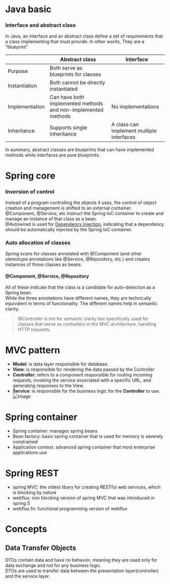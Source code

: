 # Java basic
### Interface and abstract class
In Java, an interface and an abstract class define a set of requirements that a class implementing that must provide. In other words, They are a "blueprint"<br>

||Abstract class|Interface|
|---|---|---|
|Purpose|Both serve as blueprints for classes||
|Instantiation|Both cannot be directly instantiated||
|Implementation|Can have both implemented methods and non-implemented methods|No implementations|
|Inheritance|Supports single inheritance|A class can implement multiple interfaces|

In summary, abstract classes are blueprints that can have implemented methods while interfaces are pure blueprints.

# Spring core
### Inversion of control
Instead of a program controlling the objects it uses, the control of object creation and management is shifted to an external container.<br>
@Component, @Service, etc instruct the Spring IoC container to create and manage an instance of that class as a bean.<br>
@Autowired is used for [Dependency injection](https://github.com/vacu9708/Fundamental-knowledge/tree/main/Development%20methodology/Object%20Oriented%20Programming), indicating that a dependency should be automatically injected by the Spring IoC container.<br>


### Auto allocation of classes
Spring scans for classes annotated with @Component (and other stereotype annotations like @Service, @Repository, etc.) and creates instances of those classes as beans.<br>
#### @Component, @Service, @Repository
All of these indicate that the class is a candidate for auto-detection as a Spring bean.<br>
While the three annotations have different names, they are technically equivalent in terms of functionality. The different names help in semantic clarity.<br>
>@Controller is not for semantic clarity but specifically used for classes that serve as controllers in the MVC architecture, handling HTTP requests.

# MVC pattern
- **Model**: is data layer responsible for database.
- **View**: is responsible for rendering the data passed by the Controller
- **Controller**: refers to a component responsible for routing incoming requests, invoking the service associated with a specific URL, and generating responses to the View.
- **Service**: is responsible for the business logic for the **Controller** to use.
![image](https://user-images.githubusercontent.com/67142421/223227356-59a2489a-7cba-4ce4-918e-96aab28311d9.png)

# Spring container
- Spring container: manages spring beans
- Bean factory: basic spring container that is used for memory is severely constrained
- Application context: advanced spring container that most enterprise applications use

# Spring REST
- spring MVC: the oldest libary for creating RESTful web services, which is blocking by nature
- webflux: non blocking version of spring MVC that was introduced in spring 5
- webflux.fn: functional programming version of webflux

# Concepts
## Data Transfer Objects
DTOs contain data and have no behavior, meaning they are used only for data exchange and not for any business logic.<br>
DTOs are used to transfer data between the presentation layer(controller) and the service layer.
